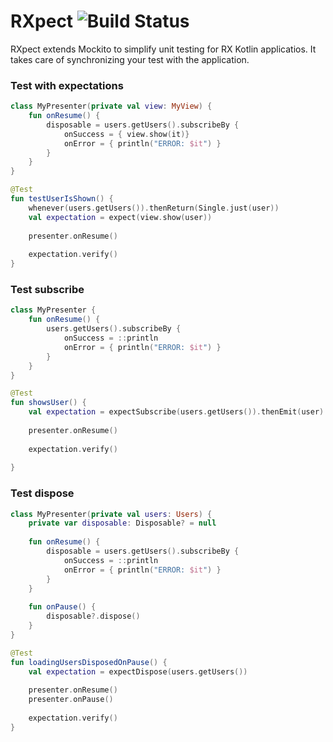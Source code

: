 # RXpect ![Build Status](https://travis-ci.org/ybonjour/RXpect.svg?branch=master)
RXpect extends Mockito to simplify unit testing for RX Kotlin applicatios.
It takes care of synchronizing your test with the application.

### Test with expectations
```kotlin
class MyPresenter(private val view: MyView) {
    fun onResume() {
        disposable = users.getUsers().subscribeBy {
            onSuccess = { view.show(it)}
            onError = { println("ERROR: $it") }
        }
    }
}
```

```kotlin
@Test
fun testUserIsShown() {
    whenever(users.getUsers()).thenReturn(Single.just(user))
    val expectation = expect(view.show(user))
    
    presenter.onResume()
    
    expectation.verify()
}
```

### Test subscribe
```kotlin
class MyPresenter {
    fun onResume() {
        users.getUsers().subscribeBy {
            onSuccess = ::println
            onError = { println("ERROR: $it") }
        }
    }
}
```

```kotlin
@Test
fun showsUser() {
    val expectation = expectSubscribe(users.getUsers()).thenEmit(user)
    
    presenter.onResume()
        
    expectation.verify()
    
}
```

### Test dispose
```kotlin
class MyPresenter(private val users: Users) {
    private var disposable: Disposable? = null
    
    fun onResume() {
        disposable = users.getUsers().subscribeBy {
            onSuccess = ::println
            onError = { println("ERROR: $it") }
        }
    }
    
    fun onPause() {
        disposable?.dispose()
    }
}
```

```kotlin
@Test
fun loadingUsersDisposedOnPause() {
    val expectation = expectDispose(users.getUsers()) 
    
    presenter.onResume()
    presenter.onPause()
    
    expectation.verify()
}
```